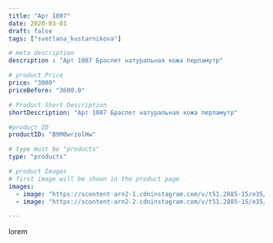 ```yaml
---
title: "Арт 1007"
date: 2020-03-01
draft: false
tags: ["svetlana_kustarnikova"]

# meta description
description : "Арт 1007 Браслет натуральная кожа перламутр"

# product Price
price: "3000"
priceBefore: "3600.0"

# Product Short Description
shortDescription: "Арт 1007 Браслет натуральная кожа перламутр"

#product ID
productID: "B9M0wrzolHw"

# type must be "products"
type: "products"

# product Images
# first image will be shown in the product page
images:
  - image: "https://scontent-arn2-1.cdninstagram.com/v/t51.2885-15/e35/88839511_599842117538302_4771271228207664540_n.jpg?se=7&tp=1&_nc_ht=scontent-arn2-1.cdninstagram.com&_nc_cat=110&_nc_ohc=8kGznkoQsi0AX8Heza2&oh=4447c4d2399fa0fbf7525d0629094437&oe=606B3AD2&ig_cache_key=MjI1NTQwOTU1MTE3MjA5NjgxOA%3D%3D.2"
  - image: "https://scontent-arn2-2.cdninstagram.com/v/t51.2885-15/e35/83999737_883224292109621_6911324981670533186_n.jpg?se=8&tp=1&_nc_ht=scontent-arn2-2.cdninstagram.com&_nc_cat=105&_nc_ohc=vsy7ahOyKmEAX8rvFxW&oh=b3a5b72c72dddf0968b75a07972a1e76&oe=606C8784&ig_cache_key=MjI1NTQwOTU1MTE1NTIxMDQ0NA%3D%3D.2"

---
```

lorem

